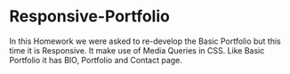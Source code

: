 # Responsive-Portfolio
In this Homework we were asked to re-develop the Basic Portfolio but this time it is Responsive. It make use of Media Queries in CSS. Like Basic Portfolio it has BIO, Portfolio and Contact page.
